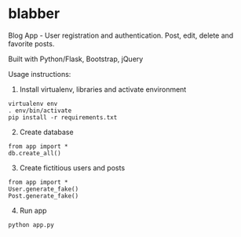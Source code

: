 # blabber
Blog App - User registration and authentication. Post, edit, delete and favorite posts.

Built with Python/Flask, Bootstrap, jQuery

Usage instructions:

1) Install virtualenv, libraries and activate environment
```
virtualenv env
. env/bin/activate
pip install -r requirements.txt
```
2) Create database
```
from app import *
db.create_all()
```

3) Create fictitious users and posts
```
from app import *
User.generate_fake()
Post.generate_fake()
```

4) Run app
```
python app.py
```

